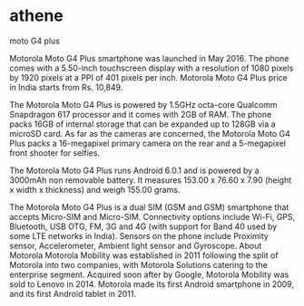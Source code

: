 # athene
moto G4 plus

Motorola Moto G4 Plus smartphone was launched in May 2016. The phone comes with a 5.50-inch touchscreen display with a resolution of 1080 pixels by 1920 pixels at a PPI of 401 pixels per inch. Motorola Moto G4 Plus price in India starts from Rs. 10,849. 

The Motorola Moto G4 Plus is powered by 1.5GHz octa-core Qualcomm Snapdragon 617 processor and it comes with 2GB of RAM. The phone packs 16GB of internal storage that can be expanded up to 128GB via a microSD card. As far as the cameras are concerned, the Motorola Moto G4 Plus packs a 16-megapixel primary camera on the rear and a 5-megapixel front shooter for selfies.

The Motorola Moto G4 Plus runs Android 6.0.1 and is powered by a 3000mAh non removable battery. It measures 153.00 x 76.60 x 7.90 (height x width x thickness) and weigh 155.00 grams.

The Motorola Moto G4 Plus is a dual SIM (GSM and GSM) smartphone that accepts Micro-SIM and Micro-SIM. Connectivity options include Wi-Fi, GPS, Bluetooth, USB OTG, FM, 3G and 4G (with support for Band 40 used by some LTE networks in India). Sensors on the phone include Proximity sensor, Accelerometer, Ambient light sensor and Gyroscope.
About Motorola
Motorola Mobility was established in 2011 following the split of Motorola into two companies, with Motorola Solutions catering to the enterprise segment. Acquired soon after by Google, Motorola Mobility was sold to Lenovo in 2014. Motorola made its first Android smartphone in 2009, and its first Android tablet in 2011.
